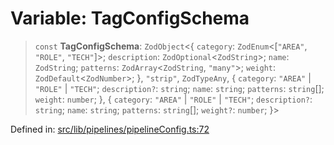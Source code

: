 # Variable: TagConfigSchema

> `const` **TagConfigSchema**: `ZodObject`\<\{ `category`: `ZodEnum`\<\[`"AREA"`, `"ROLE"`, `"TECH"`\]\>; `description`: `ZodOptional`\<`ZodString`\>; `name`: `ZodString`; `patterns`: `ZodArray`\<`ZodString`, `"many"`\>; `weight`: `ZodDefault`\<`ZodNumber`\>; \}, `"strip"`, `ZodTypeAny`, \{ `category`: `"AREA"` \| `"ROLE"` \| `"TECH"`; `description?`: `string`; `name`: `string`; `patterns`: `string`[]; `weight`: `number`; \}, \{ `category`: `"AREA"` \| `"ROLE"` \| `"TECH"`; `description?`: `string`; `name`: `string`; `patterns`: `string`[]; `weight?`: `number`; \}\>

Defined in: [src/lib/pipelines/pipelineConfig.ts:72](https://github.com/elizaOS/elizaos.github.io/blob/4810f50019028b92f4f2a0ac31323fd787c7f288/src/lib/pipelines/pipelineConfig.ts#L72)
